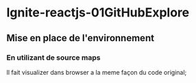 # Ignite-reactjs-01GitHubExplore

## Mise en place de l'environnement

### En utilizant de source maps

Il fait visualizer dans browser a la meme façon du code original;

